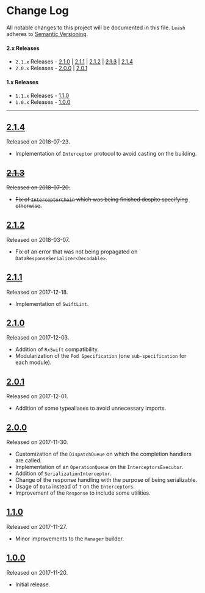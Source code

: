 # Change Log
All notable changes to this project will be documented in this file.
`Leash` adheres to [Semantic Versioning](http://semver.org/).

#### 2.x Releases
- `2.1.x` Releases - [2.1.0](#210) | [2.1.1](#211) | [2.1.2](#212) | ~~[2.1.3](#213)~~ | [2.1.4](#214)
- `2.0.x` Releases - [2.0.0](#200) | [2.0.1](#201)

#### 1.x Releases
- `1.1.x` Releases - [1.1.0](#110)
- `1.0.x` Releases - [1.0.0](#100)

---

## [2.1.4](https://github.com/LucianoPolit/Leash/releases/tag/2.1.4)
Released on 2018-07-23.

- Implementation of `Interceptor` protocol to avoid casting on the building.

## ~~[2.1.3](https://github.com/LucianoPolit/Leash/releases/tag/2.1.3)~~
~~Released on 2018-07-20.~~

- ~~Fix of `InterceptorChain` which was being finished despite specifying otherwise.~~

## [2.1.2](https://github.com/LucianoPolit/Leash/releases/tag/2.1.2)
Released on 2018-03-07.

- Fix of an error that was not being propagated on `DataResponseSerializer<Decodable>`.

## [2.1.1](https://github.com/LucianoPolit/Leash/releases/tag/2.1.1)
Released on 2017-12-18.

- Implementation of `SwiftLint`.

## [2.1.0](https://github.com/LucianoPolit/Leash/releases/tag/2.1.0)
Released on 2017-12-03.

- Addition of `RxSwift` compatibility.
- Modularization of the `Pod Specification` (one `sub-specification` for each module).

## [2.0.1](https://github.com/LucianoPolit/Leash/releases/tag/2.0.1)
Released on 2017-12-01.

- Addition of some typealiases to avoid unnecessary imports.

## [2.0.0](https://github.com/LucianoPolit/Leash/releases/tag/2.0.0)
Released on 2017-11-30.

- Customization of the `DispatchQueue` on which the completion handlers are called.
- Implementation of an `OperationQueue` on the `InterceptorsExecutor`.
- Addition of `SerializationInterceptor`.
- Change of the response handling with the purpose of being serializable.
- Usage of `Data` instead of `T` on the `Interceptors`.
- Improvement of the `Response` to include some utilities.

## [1.1.0](https://github.com/LucianoPolit/Leash/releases/tag/1.1.0)
Released on 2017-11-27.

- Minor improvements to the `Manager` builder.

## [1.0.0](https://github.com/LucianoPolit/Leash/releases/tag/1.0.0)
Released on 2017-11-20.

- Initial release.
